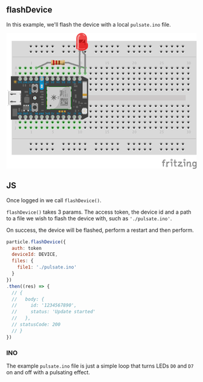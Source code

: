 ## flashDevice

In this example, we'll flash the device with a local `pulsate.ino` file.

![alt tag](https://github.com/chrisbuttery/particle-api-sandbox/blob/master/flashDevice/fritzing.gif)


## JS

Once logged in we call `flashDevice()`.

`flashDevice()` takes 3 params. The access token, the device id and a path to a file we wish to flash the device with, such as `'./pulsate.ino'`.

On success, the device will be flashed, perform a restart and then perform.

```js
particle.flashDevice({
  auth: token
  deviceId: DEVICE,
  files: {
    file1: './pulsate.ino'
  }
})
.then((res) => {
  // {
  //   body: {
  //     id: '1234567890',
  //     status: 'Update started'
  //   },
  // statusCode: 200
  // }
})
```

### INO

The example `pulsate.ino` file is just a simple loop that turns LEDs `D0` and `D7` on and off with a pulsating effect.
